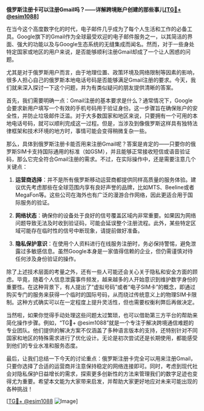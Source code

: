 **俄罗斯注册卡可以注册Gmail吗？——详解跨境账户创建的那些事儿[[TG💪+ @esim1088](https://t.me/s/esim1088)]**

在当今这个高度数字化的时代，电子邮件几乎成为了每个人生活和工作的必备工具。Google旗下的Gmail作为全球最受欢迎的电子邮件服务之一，以其简洁的界面、强大的功能以及与Google生态系统的无缝集成而闻名。然而，对于一些身处特定国家或地区的用户来说，是否能够顺利注册Gmail却成了一个让人困惑的问题。

尤其是对于俄罗斯用户而言，由于地理位置、政策环境及网络限制等因素的影响，很多人担心自己的俄罗斯本地电话号码是否能够满足Gmail注册的要求。今天，我们就来深入探讨一下这个问题，并为有类似疑问的朋友提供清晰的答案。

首先，我们需要明确一点：Gmail注册的基本要求是什么？通常情况下，Google会要求新用户填写一个有效的手机号码用于验证身份。这一步骤旨在确保账户的安全性，并防止垃圾邮件泛滥。对于大多数国家和地区来说，只要拥有一个可用的本地电话号码，就可以顺利完成这一过程。但是，当涉及到像俄罗斯这样具有独特法律框架和技术环境的地方时，事情可能会变得稍微复杂一些。

那么，具体到俄罗斯注册卡能否用来注册Gmail呢？答案是肯定的——只要你的俄罗斯SIM卡支持国际通用的标准（如GSM），并且能够正常接收短信或语音验证码，那么它完全符合Gmail注册的需求。不过，在实际操作中，还是需要注意几个关键点：

1. **运营商选择**：并不是所有俄罗斯移动运营商都提供同样高质量的服务体验。建议优先考虑那些在全球范围内享有良好声誉的品牌，比如MTS、Beeline或者MegaFon等。这些公司在海外也有广泛的漫游合作网络，因此更适合用于国际服务的验证。

2. **网络状态**：确保你的设备处于良好的信号覆盖区域内非常重要。如果因为网络问题导致无法及时收到验证码，可能会延误整个注册流程。此外，某些特定区域可能存在临时性的信号中断现象，请提前做好准备。

3. **隐私保护意识**：在使用个人资料进行在线服务注册时，务必保持警惕，避免泄露过多敏感信息。虽然Google本身是一家值得信赖的企业，但仍需谨慎对待任何涉及身份验证的操作。

除了上述技术层面的考量之外，还有一些人可能还会关心关于隐私和安全方面的顾虑。毕竟，随着个人信息泄露事件频发，越来越多的人开始意识到维护数字身份的重要性。在这种背景下，有人提出了“虚拟号码”或者“电子SIM卡”的概念，即通过购买专门的服务来获得一个临时的国际号码，从而绕过传统意义上的物理SIM卡限制。这种方式确实可以在一定程度上提升灵活性，但也需要权衡利弊后再做决定。

当然啦，如果你觉得手动处理这些问题太过繁琐，也可以借助第三方平台的帮助来简化操作步骤。例如，“TG💪+ @esim1088”就是一个专注于解决跨境通信难题的专业团队。他们提供的解决方案不仅涵盖了多种语言版本的支持，还特别针对不同国家和地区的特殊需求进行了优化设计。无论是初次尝试还是长期使用，都能感受到他们的专业水准和服务态度。

最后，让我们总结一下今天的讨论重点：俄罗斯注册卡完全可以用来注册Gmail，只要你选择了合适的运营商并注意保持稳定的网络连接即可。同时，考虑到现代社会对隐私保护日益增长的需求，探索更多创新性的方法来管理我们的数字足迹也变得尤为重要。希望本文能为大家带来启发，并帮助大家更好地应对未来可能出现的各种挑战！

[[TG💪+ @esim1088](https://t.me/s/esim1088) ![Image](https://i.postimg.cc/4NQfJmqS/Snipaste-2025-05-13-00-14-12.png)]